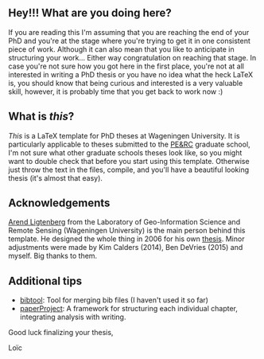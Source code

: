 ## Hey!!! What are you doing here?

If you are reading this I'm assuming that you are reaching the end of your PhD and you're at the stage where you're trying to get it in one consistent piece of work. Although it can also mean that you like to anticipate in structuring your work... Either way congratulation on reaching that stage.
In case you're not sure how you got here in the first place, you're not at all interested in writing a PhD thesis or you have no idea what the heck LaTeX is, you should know that being curious and interested is a very valuable skill, however, it is probably time that you get back to work now :)

## What is *this*?

*This* is a LaTeX template for PhD theses at Wageningen University. It is particularly applicable to theses submitted to the [PE&RC](https://www.pe-rc.nl/) graduate school, I'm not sure what other graduate schools theses look like, so you might want to double check that before you start using this template. Otherwise just throw the text in the files, compile, and you'll have a beautiful looking thesis (it's almost that easy).

## Acknowledgements

[Arend Ligtenberg](https://www.wageningenur.nl/en/Persons/Arend-Ligtenberg.htm) from the Laboratory of Geo-Information Science and Remote Sensing (Wageningen University) is the main person behind this template. He designed the whole thing in 2006 for his own [thesis](http://edepot.wur.nl/40696). Minor adjustments were made by Kim Calders (2014), Ben DeVries (2015) and myself. Big thanks to them.

## Additional tips

- [bibtool](http://www.ctan.org/tex-archive/biblio/bibtex/utils/bibtool): Tool for merging bib files (I haven't used it so far)
- [paperProject](https://github.com/dutri001/paperProject): A framework for structuring each individual chapter, integrating analysis with writing.

Good luck finalizing your thesis,

Loïc	
